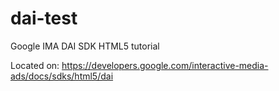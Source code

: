 # dai-test
Google IMA DAI SDK HTML5 tutorial

Located on: https://developers.google.com/interactive-media-ads/docs/sdks/html5/dai
